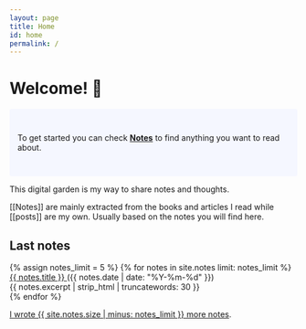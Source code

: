 ```yaml
---
layout: page
title: Home
id: home
permalink: /
---
```


# Welcome! 🌱

<p style="padding: 3em 1em; background: #f5f7ff; border-radius: 4px;">
  To get started you can check <span style="font-weight: bold"><a class="internal-link" href="/notes">Notes</a></span> to find anything you want to read about.
</p>

This digital garden is my way to share notes and thoughts. 

[[Notes]] are mainly extracted from the books and articles I read while [[posts]] are my own. Usually based on the notes you will find here.

<div class="grid-element">
  <h2>Last notes</h2>
  {% assign notes_limit = 5 %}
  {% for notes in site.notes limit: notes_limit %}
  <div class="list-entry">
    <div>
      <a class="internal-link" href="{{ notes.url }}">
        {{ notes.title }}
      </a> 
      <span class="faded">({{ notes.date | date: "%Y-%m-%d" }})</span>
    </div>
    <div>{{ notes.excerpt | strip_html | truncatewords: 30 }}</div>
  </div>
  {% endfor %}
  <p>
    <a class="internal-link" href="/notes">I wrote {{ site.notes.size | minus: notes_limit }} more notes</a>.
  </p>
</div>


<style>
  .wrapper {
    max-width: 46em;
  }
</style>
